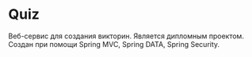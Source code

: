 # Quiz 
Веб-сервис для создания викторин. Является дипломным проектом.
Создан при помощи Spring MVC, Spring DATA, Spring Security.
